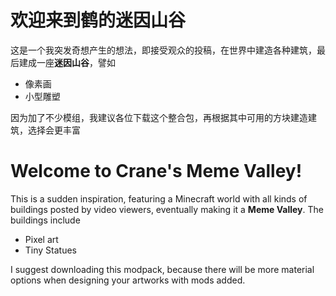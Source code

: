 # 欢迎来到鹤的迷因山谷
这是一个我突发奇想产生的想法，即接受观众的投稿，在世界中建造各种建筑，最后建成一座**迷因山谷**，譬如
- 像素画
- 小型雕塑

因为加了不少模组，我建议各位下载这个整合包，再根据其中可用的方块建造建筑，选择会更丰富

# Welcome to Crane's Meme Valley!
This is a sudden inspiration, featuring a Minecraft world with all kinds of buildings posted by video viewers, eventually making it a **Meme Valley**. The buildings include
- Pixel art
- Tiny Statues

I suggest downloading this modpack, because there will be more material options when designing your artworks with mods added.
